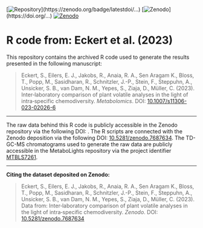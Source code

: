 [![Repository](https://zenodo.org/badge/...)](https://zenodo.org/badge/latestdoi/...) 
[![Zenodo](https://zenodo.org/badge/DOI/...)](https://doi.org/...)
[![Zenodo](https://zenodo.org/badge/604220283.svg)](https://zenodo.org/badge/latestdoi/604220283)
# R code from: Eckert et al. (2023)
This repository contains the archived R code used to generate the results presented in the following manuscript:
>Eckert, S., Eilers, E. J., Jakobs, R., Anaia, R. A., Sen Aragam K., Bloss, T., Popp, M., Sasidharan, R., Schnitzler, J.-P., Stein, F., Steppuhn, A., Unsicker, S. B., van Dam, N. M., Yepes, S., Ziaja, D., Müller, C. (2023). Inter‑laboratory comparison of plant volatile analyses in the light of intra‑specific chemodiversity. _Metabolomics_. DOI: [10.1007/s11306-023-02026-6](https://doi.org/10.1007/s11306-023-02026-6)
---

The raw data behind this R code is publicly accessible in the Zenodo repository via the following DOI: [](). The R scripts are connected with the Zenodo deposition via the following DOI: [10.5281/zenodo.7687634](https://doi.org/10.5281/zenodo.7687634). The TD-GC-MS chromatograms used to generate the raw data are publicly accessible in the MetaboLights repository via the project identifier [MTBLS7261](www.ebi.ac.uk/metabolights/MTBLS7261).

---

**Citing the dataset deposited on Zenodo:**
>Eckert, S., Eilers, E. J., Jakobs, R., Anaia, R. A., Sen Aragam K., Bloss, T., Popp, M., Sasidharan, R., Schnitzler, J.-P., Stein, F., Steppuhn, A., Unsicker, S. B., van Dam, N. M., Yepes, S., Ziaja, D., Müller, C. (2023). Data from: Inter‑laboratory comparison of plant volatile analyses in the light of intra‑specific chemodiversity. *Zenodo*. DOI: [10.5281/zenodo.7687634](https://doi.org/10.5281/zenodo.7687634)
